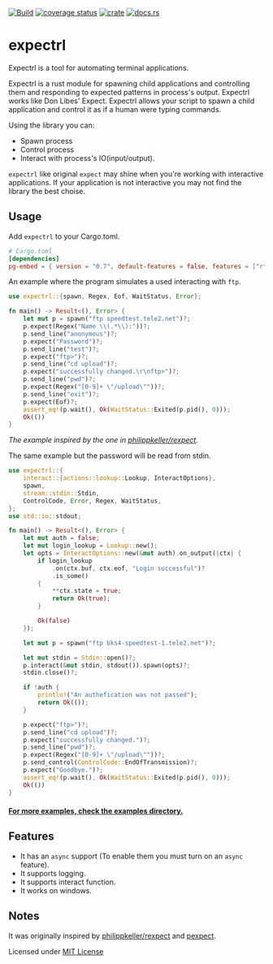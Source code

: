 [![Build](https://github.com/zhiburt/expectrl/actions/workflows/ci.yml/badge.svg)](https://github.com/zhiburt/expectrl/actions/workflows/ci.yml)
[![coverage status](https://coveralls.io/repos/github/zhiburt/expectrl/badge.svg?branch=main)](https://coveralls.io/github/zhiburt/expectrl?branch=main)
[![crate](https://img.shields.io/crates/v/expectrl)](https://crates.io/crates/expectrl)
[![docs.rs](https://img.shields.io/docsrs/expectrl?color=blue)](https://docs.rs/expectrl/*/expectrl/)

# expectrl

Expectrl is a tool for automating terminal applications.

Expectrl is a rust module for spawning child applications and controlling them and responding to expected patterns in process's output. Expectrl works like Don Libes' Expect. Expectrl allows your script to spawn a child application and control it as if a human were typing commands.

Using the library you can:

- Spawn process
- Control process
- Interact with process's IO(input/output).

`expectrl` like original `expect` may shine when you're working with interactive applications.
If your application is not interactive you may not find the library the best choise.

## Usage

Add `expectrl` to your Cargo.toml.

```toml
# Cargo.toml
[dependencies]
pg-embed = { version = "0.7", default-features = false, features = ["rt_tokio"] }
```

An example where the program simulates a used interacting with `ftp`.

```rust
use expectrl::{spawn, Regex, Eof, WaitStatus, Error};

fn main() -> Result<(), Error> {
    let mut p = spawn("ftp speedtest.tele2.net")?;
    p.expect(Regex("Name \\(.*\\):"))?;
    p.send_line("anonymous")?;
    p.expect("Password")?;
    p.send_line("test")?;
    p.expect("ftp>")?;
    p.send_line("cd upload")?;
    p.expect("successfully changed.\r\nftp>")?;
    p.send_line("pwd")?;
    p.expect(Regex("[0-9]+ \"/upload\""))?;
    p.send_line("exit")?;
    p.expect(Eof)?;
    assert_eq!(p.wait(), Ok(WaitStatus::Exited(p.pid(), 0)));
    Ok(())
}
```

*The example inspired by the one in [philippkeller/rexpect].*

The same example but the password will be read from stdin.

```rust
use expectrl::{
    interact::{actions::lookup::Lookup, InteractOptions},
    spawn,
    stream::stdin::Stdin,
    ControlCode, Error, Regex, WaitStatus,
};
use std::io::stdout;

fn main() -> Result<(), Error> {
    let mut auth = false;
    let mut login_lookup = Lookup::new();
    let opts = InteractOptions::new(&mut auth).on_output(|ctx| {
        if login_lookup
            .on(ctx.buf, ctx.eof, "Login successful")?
            .is_some()
        {
            **ctx.state = true;
            return Ok(true);
        }

        Ok(false)
    });

    let mut p = spawn("ftp bks4-speedtest-1.tele2.net")?;

    let mut stdin = Stdin::open()?;
    p.interact(&mut stdin, stdout()).spawn(opts)?;
    stdin.close()?;

    if !auth {
        println!("An authefication was not passed");
        return Ok(());
    }

    p.expect("ftp>")?;
    p.send_line("cd upload")?;
    p.expect("successfully changed.")?;
    p.send_line("pwd")?;
    p.expect(Regex("[0-9]+ \"/upload\""))?;
    p.send_control(ControlCode::EndOfTransmission)?;
    p.expect("Goodbye.")?;
    assert_eq!(p.wait(), Ok(WaitStatus::Exited(p.pid(), 0)));
    Ok(())
}
```

#### [For more examples, check the examples directory.](https://github.com/zhiburt/expectrl/tree/main/examples)

## Features

- It has an `async` support (To enable them you must turn on an `async` feature).
- It supports logging.
- It supports interact function.
- It works on windows.

## Notes

It was originally inspired by [philippkeller/rexpect] and [pexpect].

Licensed under [MIT License](LICENSE)

[philippkeller/rexpect]: https://github.com/philippkeller/rexpect
[pexpect]: https://pexpect.readthedocs.io/en/stable/overview.html
